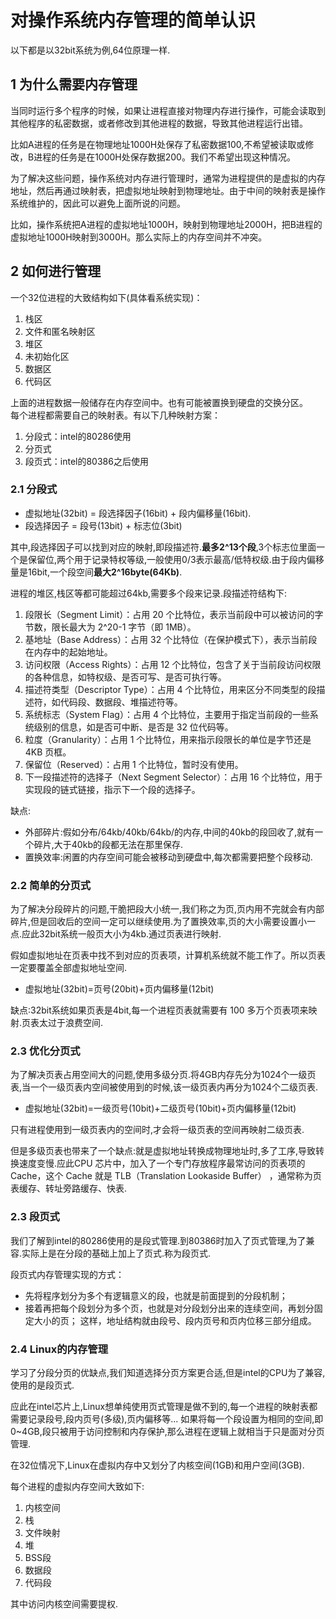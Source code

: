 # 对操作系统内存管理的简单认识

以下都是以32bit系统为例,64位原理一样.

## 1 为什么需要内存管理

当同时运行多个程序的时候，如果让进程直接对物理内存进行操作，可能会读取到其他程序的私密数据，或者修改到其他进程的数据，导致其他进程运行出错。

比如A进程的任务是在物理地址1000H处保存了私密数据100,不希望被读取或修改，B进程的任务是在1000H处保存数据200。我们不希望出现这种情况。 

为了解决这些问题，操作系统对内存进行管理时，通常为进程提供的是虚拟的内存地址，然后再通过映射表，把虚拟地址映射到物理地址。由于中间的映射表是操作系统维护的，因此可以避免上面所说的问题。 

比如，操作系统把A进程的虚拟地址1000H，映射到物理地址2000H，把B进程的虚拟地址1000H映射到3000H。那么实际上的内存空间并不冲突。

## 2 如何进行管理

一个32位进程的大致结构如下(具体看系统实现)：

1. 栈区
2. 文件和匿名映射区
3. 堆区
4. 未初始化区
5. 数据区
6. 代码区

上面的进程数据一般储存在内存空间中。也有可能被置换到硬盘的交换分区。  
每个进程都需要自己的映射表。有以下几种映射方案：

1. 分段式：intel的80286使用
2. 分页式
3. 段页式：intel的80386之后使用 

### 2.1 分段式


- 虚拟地址(32bit) = 段选择因子(16bit) + 段内偏移量(16bit).  
- 段选择因子 = 段号(13bit) + 标志位(3bit)

其中,段选择因子可以找到对应的映射,即段描述符.**最多2^13个段**,3个标志位里面一个是保留位,两个用于记录特权等级,一般使用0/3表示最高/低特权级.由于段内偏移量是16bit,一个段空间**最大2^16byte(64Kb)**.

进程的堆区,栈区等都可能超过64kb,需要多个段来记录.段描述符结构下:
1. 段限长（Segment Limit）：占用 20 个比特位，表示当前段中可以被访问的字节数，限长最大为 2^20-1 字节（即 1MB）。
2. 基地址（Base Address）：占用 32 个比特位（在保护模式下），表示当前段在内存中的起始地址。
3. 访问权限（Access Rights）：占用 12 个比特位，包含了关于当前段访问权限的各种信息，如特权级、是否可写、是否可执行等。
4. 描述符类型（Descriptor Type）：占用 4 个比特位，用来区分不同类型的段描述符，如代码段、数据段、堆描述符等。
5. 系统标志（System Flag）：占用 4 个比特位，主要用于指定当前段的一些系统级别的信息，如是否可中断、是否是 32 位代码等。
6. 粒度（Granularity）：占用 1 个比特位，用来指示段限长的单位是字节还是 4KB 页框。
7. 保留位（Reserved）：占用 1 个比特位，暂时没有使用。
8. 下一段描述符的选择子（Next Segment Selector）：占用 16 个比特位，用于实现段的链式链接，指示下一个段的选择子。

缺点:
- 外部碎片:假如分布/64kb/40kb/64kb/的内存,中间的40kb的段回收了,就有一个碎片,大于40kb的段都无法在那里保存.
- 置换效率:闲置的内存空间可能会被移动到硬盘中,每次都需要把整个段移动.

### 2.2 简单的分页式

为了解决分段碎片的问题,干脆把段大小统一,我们称之为页,页内用不完就会有内部碎片,但是回收后的空间一定可以继续使用.为了置换效率,页的大小需要设置小一点.应此32bit系统一般页大小为4kb.通过页表进行映射.  

假如虚拟地址在页表中找不到对应的页表项，计算机系统就不能工作了。所以页表一定要覆盖全部虚拟地址空间.

- 虚拟地址(32bit)=页号(20bit)+页内偏移量(12bit)

缺点:32bit系统如果页表是4bit,每一个进程页表就需要有 100 多万个页表项来映射.页表太过于浪费空间.

### 2.3 优化分页式

为了解决页表占用空间大的问题,使用多级分页.将4GB内存先分为1024个一级页表,当一个一级页表内空间被使用到的时候,该一级页表内再分为1024个二级页表.

- 虚拟地址(32bit)=一级页号(10bit)+二级页号(10bit)+页内偏移量(12bit)

只有进程使用到一级页表内的空间时,才会将一级页表的空间再映射二级页表.

但是多级页表也带来了一个缺点:就是虚拟地址转换成物理地址时,多了工序,导致转换速度变慢.应此CPU 芯片中，加入了一个专门存放程序最常访问的页表项的 Cache，这个 Cache 就是 TLB（Translation Lookaside Buffer） ，通常称为页表缓存、转址旁路缓存、快表.

### 2.3 段页式

我们了解到intel的80286使用的是段式管理.到80386时加入了页式管理,为了兼容.实际上是在分段的基础上加上了页式.称为段页式.

段页式内存管理实现的方式：

- 先将程序划分为多个有逻辑意义的段，也就是前面提到的分段机制；
- 接着再把每个段划分为多个页，也就是对分段划分出来的连续空间，再划分固定大小的页；
这样，地址结构就由段号、段内页号和页内位移三部分组成。

### 2.4 Linux的内存管理

学习了分段分页的优缺点,我们知道选择分页方案更合适,但是intel的CPU为了兼容,使用的是段页式.

应此在intel芯片上,Linux想单纯使用页式管理是做不到的,每一个进程的映射表都需要记录段号,段内页号(多级),页内偏移等...
如果将每一个段设置为相同的空间,即0~4GB,段只被用于访问控制和内存保护,那么进程在逻辑上就相当于只是面对分页管理.

在32位情况下,Linux在虚拟内存中又划分了内核空间(1GB)和用户空间(3GB).

每个进程的虚拟内存空间大致如下:
1. 内核空间
2. 栈
3. 文件映射
4. 堆
5. BSS段
6. 数据段
7. 代码段

其中访问内核空间需要提权.